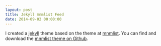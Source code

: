 ```yaml
---
layout: post
title: Jekyll mnmlist Feed
date: 2014-09-02 00:00:00
---
```


I created a [jekyll](http://jekyllrb.com) theme based on the theme at [mnmlist](http://mnmlist.com). You can find and download the [mnmlist theme on Github](http://github.com/geetarista/jekyll-mnmlist).

<!--more-->
